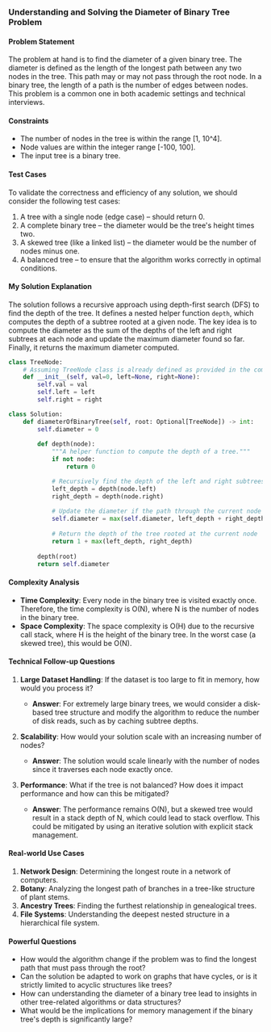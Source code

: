 ### Understanding and Solving the Diameter of Binary Tree Problem

#### Problem Statement
The problem at hand is to find the diameter of a given binary tree. The diameter is defined as the length of the longest path between any two nodes in the tree. This path may or may not pass through the root node. In a binary tree, the length of a path is the number of edges between nodes. This problem is a common one in both academic settings and technical interviews.

#### Constraints
- The number of nodes in the tree is within the range [1, 10^4].
- Node values are within the integer range [-100, 100].
- The input tree is a binary tree.

#### Test Cases
To validate the correctness and efficiency of any solution, we should consider the following test cases:
1. A tree with a single node (edge case) – should return 0.
2. A complete binary tree – the diameter would be the tree's height times two.
3. A skewed tree (like a linked list) – the diameter would be the number of nodes minus one.
4. A balanced tree – to ensure that the algorithm works correctly in optimal conditions.


#### My Solution Explanation
The solution follows a recursive approach using depth-first search (DFS) to find the depth of the tree. It defines a nested helper function `depth`, which computes the depth of a subtree rooted at a given node. The key idea is to compute the diameter as the sum of the depths of the left and right subtrees at each node and update the maximum diameter found so far. Finally, it returns the maximum diameter computed.

```python
class TreeNode:
    # Assuming TreeNode class is already defined as provided in the comment
    def __init__(self, val=0, left=None, right=None):
        self.val = val
        self.left = left
        self.right = right

class Solution:
    def diameterOfBinaryTree(self, root: Optional[TreeNode]) -> int:
        self.diameter = 0
        
        def depth(node):
            """A helper function to compute the depth of a tree."""
            if not node:
                return 0

            # Recursively find the depth of the left and right subtrees
            left_depth = depth(node.left)
            right_depth = depth(node.right)
            
            # Update the diameter if the path through the current node is larger
            self.diameter = max(self.diameter, left_depth + right_depth)
            
            # Return the depth of the tree rooted at the current node
            return 1 + max(left_depth, right_depth)
        
        depth(root)
        return self.diameter

```

#### Complexity Analysis
- **Time Complexity**: Every node in the binary tree is visited exactly once. Therefore, the time complexity is O(N), where N is the number of nodes in the binary tree.
- **Space Complexity**: The space complexity is O(H) due to the recursive call stack, where H is the height of the binary tree. In the worst case (a skewed tree), this would be O(N).

#### Technical Follow-up Questions
1. **Large Dataset Handling**: If the dataset is too large to fit in memory, how would you process it?
   - **Answer**: For extremely large binary trees, we would consider a disk-based tree structure and modify the algorithm to reduce the number of disk reads, such as by caching subtree depths.

2. **Scalability**: How would your solution scale with an increasing number of nodes?
   - **Answer**: The solution would scale linearly with the number of nodes since it traverses each node exactly once.

3. **Performance**: What if the tree is not balanced? How does it impact performance and how can this be mitigated?
   - **Answer**: The performance remains O(N), but a skewed tree would result in a stack depth of N, which could lead to stack overflow. This could be mitigated by using an iterative solution with explicit stack management.

#### Real-world Use Cases
1. **Network Design**: Determining the longest route in a network of computers.
2. **Botany**: Analyzing the longest path of branches in a tree-like structure of plant stems.
3. **Ancestry Trees**: Finding the furthest relationship in genealogical trees.
4. **File Systems**: Understanding the deepest nested structure in a hierarchical file system.

#### Powerful Questions
- How would the algorithm change if the problem was to find the longest path that must pass through the root?
- Can the solution be adapted to work on graphs that have cycles, or is it strictly limited to acyclic structures like trees?
- How can understanding the diameter of a binary tree lead to insights in other tree-related algorithms or data structures?
- What would be the implications for memory management if the binary tree's depth is significantly large?